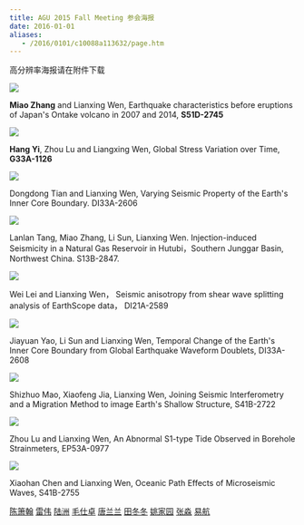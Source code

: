 ```yaml
---
title: AGU 2015 Fall Meeting 参会海报
date: 2016-01-01
aliases:
   - /2016/0101/c10088a113632/page.htm
---
```

高分辨率海报请在附件下载

![](thumb_zhangmiao.jpg)

**Miao Zhang** and Lianxing Wen, Earthquake characteristics before eruptions of Japan's Ontake volcano in 2007 and 2014, **S51D-2745**

![](thumb_yihang.jpg)

**Hang Yi**, Zhou Lu and Liangxing Wen, Global Stress Variation over Time, **G33A-1126**

![](thumb_tiandd.jpg)

Dongdong Tian and Lianxing Wen, Varying Seismic Property of the Earth's Inner Core Boundary. DI33A-2606


![](thumb_tangll.jpg)

Lanlan Tang, Miao Zhang, Li Sun, Lianxing Wen. Injection-induced Seismicity in a Natural Gas Reservoir in Hutubi，Southern Junggar Basin, Northwest China. S13B-2847.

![](thumb_leiw.jpg)

Wei Lei and Lianxing Wen， Seismic anisotropy from shear wave splitting analysis of EarthScope data， DI21A-2589

![](thumb_yaojy.jpg)

Jiayuan Yao, Li Sun and Lianxing Wen, Temporal Change of the Earth's Inner Core Boundary from Global Earthquake Waveform Doublets, DI33A-2608

![](thumb_maosz.jpg)

Shizhuo Mao, Xiaofeng Jia, Lianxing Wen, Joining Seismic Interferometry and a Migration Method to image Earth's Shallow Structure, S41B-2722


![](thumb_luz.jpg)

Zhou Lu and Lianxing Wen, An Abnormal S1-type Tide Observed in Borehole Strainmeters, EP53A-0977

![](thumb_chenxh.jpg)

Xiaohan Chen and Lianxing Wen,  Oceanic Path Effects of Microseismic Waves, S41B-2755

[陈箫翰](chenxh.jpg) [雷伟](leiw.jpg) [陆洲](luz.jpg) [毛仕卓](maosz.jpg) [唐兰兰](tangll.jpg) [田冬冬](tiandd.jpg) [姚家园](yaojy.jpg) [张淼](zhangm.jpg) [易航](yih.jpg)
